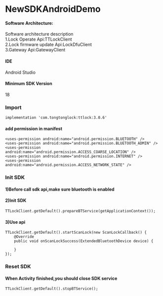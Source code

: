 # NewSDKAndroidDemo

#### Software Architecture:
Software architecture description<br />
1.Lock Operate Api:TTLockClient<br />
2.Lock firmware update Api:LockDfuClient<br />
3.Gateway Api:GatewayClient<br />

#### IDE
Android Studio

#### Minimum SDK Version
18

### Import
```
implementation 'com.tongtonglock:ttlock:3.0.6'
```

#### add permission in manifest
```
<uses-permission android:name="android.permission.BLUETOOTH" />
<uses-permission android:name="android.permission.BLUETOOTH_ADMIN" />
<uses-permission android:name="android.permission.ACCESS_COARSE_LOCATION" />
<uses-permission android:name="android.permission.INTERNET" />
<uses-permission android:name="android.permission.ACCESS_NETWORK_STATE" />
```
### Init SDK

#### 1)Before call sdk api,make sure bluetooth is enabled
#### 2)Init SDK
```
TTLockClient.getDefault().prepareBTService(getApplicationContext());
```

#### 3)Use api
```
TTLockClient.getDefault().startScanLock(new ScanLockCallback() {
    @Override
    public void onScanLockSuccess(ExtendedBluetoothDevice device) {

    }
});
```
### Reset SDK
#### When Activity finished,you should close SDK service
```
TTLockClient.getDefault().stopBTService();
```

